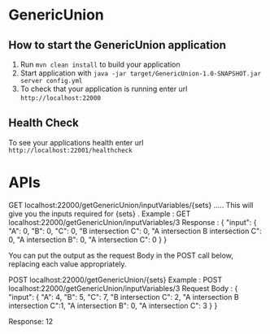 # GenericUnion

How to start the GenericUnion application
---

1. Run `mvn clean install` to build your application
1. Start application with `java -jar target/GenericUnion-1.0-SNAPSHOT.jar server config.yml`
1. To check that your application is running enter url `http://localhost:22000`

Health Check
---

To see your applications health enter url `http://localhost:22001/healthcheck`

# APIs
GET localhost:22000/getGenericUnion/inputVariables/{sets}
..... This will give you the inputs required for {sets} .
Example : GET localhost:22000/getGenericUnion/inputVariables/3
Response : {
  "input": {
    "A": 0,
    "B": 0,
    "C": 0,
    "B intersection C": 0,
    "A intersection B intersection C": 0,
    "A intersection B": 0,
    "A intersection C": 0
  }
} 

You can put the output as the request Body in the POST call below, replacing each value appropriately.

POST localhost:22000/getGenericUnion/{sets}
Example : POST localhost:22000/getGenericUnion/inputVariables/3
Request Body : {
  "input": {
    "A": 4,
    "B": 5,
    "C": 7,
    "B intersection C": 2,
    "A intersection B intersection C":1,
    "A intersection B": 0,
    "A intersection C": 3
  }
}

Response: 12


